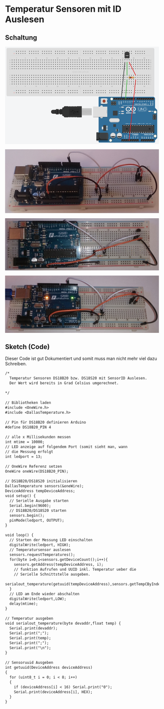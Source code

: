 # Temperatur Sensoren mit ID Auslesen



## Schaltung



![Arduino Schaltplan](doku/schaltplan.png)

![Bild Schaltung von der Seite](doku/bild_schaltung_1.jpg)

![Bild Schaltung von Oben](doku/bild_schaltung_2.jpg)

![Bild Schaltung im Betrieb](doku/bild_schaltung_3.jpg)


## Sketch (Code)

Dieser Code ist gut Dokumentiert und somit muss man nicht mehr viel dazu Schreiben.

```Arduino
/*
  Temperatur Sensoren DS18B20 bzw. DS18S20 mit SensorID Auslesen.
  Der Wert wird bereits in Grad Celsius umgerechnet.
  
*/

// Bibliotheken laden
#include <OneWire.h>
#include <DallasTemperature.h>

// Pin für DS18B20 definieren Arduino
#define DS18B20_PIN 4

// alle x Millisekunden messen
int mtime = 10000;
// LED anzeige auf folgendem Port (somit sieht man, wann
// die Messung erfolgt
int ledport = 13;

// OneWire Referenz setzen
OneWire oneWire(DS18B20_PIN);

// DS18B20/DS18S20 initialisieren
DallasTemperature sensors(&oneWire);
DeviceAddress tempDeviceAddress;
void setup() {
  // Serielle Ausgabe starten 
  Serial.begin(9600);
  // DS18B20/DS18S20 starten
  sensors.begin();
  pinMode(ledport, OUTPUT);
}

void loop() {
  // Starten der Messung LED einschalten
  digitalWrite(ledport, HIGH);
  // Temperatursensor auslesen
  sensors.requestTemperatures();
  for(byte i=0;i<sensors.getDeviceCount();i++){
    sensors.getAddress(tempDeviceAddress, i);
    // funktion Aufrufen und UUID inkl. Temperatur ueber die 
    // Serielle Schnittstelle ausgeben.
    serialout_temperature(getuuid(tempDeviceAddress),sensors.getTempCByIndex(i));  
  }
  // LED am Ende wieder abschalten
  digitalWrite(ledport,LOW);
  delay(mtime);
}

// Temperatur ausgeben
void serialout_temperature(byte devaddr,float temp) {
  Serial.print(devaddr);
  Serial.print(";");
  Serial.print(temp);
  Serial.print(";");
  Serial.print("\n");
}

// Sensoruuid Ausgeben
int getuuid(DeviceAddress deviceAddress)
{
  for (uint8_t i = 0; i < 8; i++)
  {
    if (deviceAddress[i] < 16) Serial.print("0");
    Serial.print(deviceAddress[i], HEX);
  }
}
```
